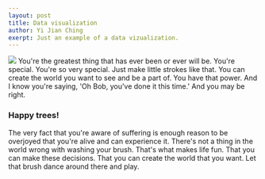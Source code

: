 ```yaml
---
layout: post
title: Data visualization
author: Yi Jian Ching
exerpt: Just an example of a data vizualization.
---
```

<img src="http://theslanted.com/wp-content/uploads/2015/10/Bob-Ross-news-2015.jpg" class="fit image">
You're the greatest thing that has ever been or ever will be. You're special. You're so very special. Just make little strokes like that. You can create the world you want to see and be a part of. You have that power. And I know you're saying, 'Oh Bob, you've done it this time.' And you may be right.

### Happy trees!

The very fact that you're aware of suffering is enough reason to be overjoyed that you're alive and can experience it. There's not a thing in the world wrong with washing your brush. That's what makes life fun. That you can make these decisions. That you can create the world that you want. Let that brush dance around there and play.
